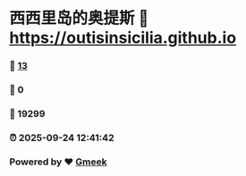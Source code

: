 # 西西里岛的奥提斯 :link: https://outisinsicilia.github.io 
### :page_facing_up: [13](https://outisinsicilia.github.io/tag.html) 
### :speech_balloon: 0 
### :hibiscus: 19299 
### :alarm_clock: 2025-09-24 12:41:42 
### Powered by :heart: [Gmeek](https://github.com/Meekdai/Gmeek)
